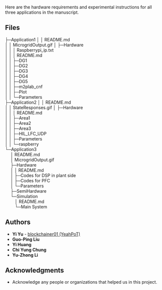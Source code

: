 

Here are the hardware requirements and experimental instructions for all three applications in the manuscript.

## Files

├─Application1
│  │ README.md  
│  │ MicrogridOutput.gif
│  ├─Hardware  
│  │  │  Raspberrypi_ip.txt  
│  │  │  README.md  
│  │  ├─DG1  
│  │  ├─DG2  
│  │  ├─DG3  
│  │  ├─DG4  
│  │  ├─DG5  
│  │  ├─m2plab_cnf  
│  │  ├─Plot    
│  │  └─Parameters  
├─Application2 
│  │ README.md   
│  │ StateResponses.gif
│  ├─Hardware  
│  │  │  README.md  
│  │  ├─Area1  
│  │  ├─Area2  
│  │  ├─Area3  
│  │  ├─HIL_LFC_UDP  
│  │  ├─Parameters  
│  │  └─raspberry  
└─Application3  
&emsp;&nbsp;│ README.md   
&emsp;&nbsp;│ MicrogridOutput.gif  
&emsp;&nbsp;├─Hardware  
&emsp;   │ │  README.md  
&emsp;   │ ├─Codes for DSP in plant side  
&emsp;   │ ├─Codes for PFC  
&emsp;   │  └─Parameters  
&emsp;   ├─SemiHardware  
&emsp;   └─Simulation  
&emsp;    &emsp;│  README.md  
&emsp;    &emsp;└─Main System  

        
## Authors

* **Yi Yu** - [blockchainer01 (YeahPoT) ](https://github.com/blockchainer01)
* **Guo-Ping Liu**
* **Yi Huang**
* **Chi Yung Chung**
* **Yu-Zhong Li**

## Acknowledgments

 * Acknowledge any people or organizations that helped us in this project. 

